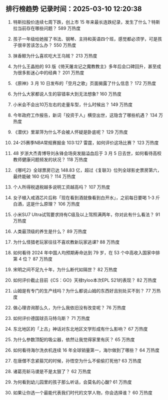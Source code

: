 
## 排行榜趋势 记录时间：2025-03-10 12:20:38
  
  1. 特斯拉股价连续七周下跌，创上市 15 年来最长连跌纪录，发生了什么？特斯拉当前存在哪些问题？ 589 万热度
    
  2. 孩子一年级给她报了书法、钢琴、主持和英语四个班，感觉都必须学，可是孩子很辛苦该怎么办？ 550 万热度
    
  3. 抹香鲸为什么喜欢吃大王乌贼？ 213 万热度
    
  4. 为什么王晶拍的 93 版《倚天屠龙记之魔教教主》多年后会口碑回升，甚至成为很多影迷心中的经典？ 201 万热度
    
  5. 《原神》3 月 10 日发布的「空月之歌」页面揭露了什么信息？ 172 万热度
    
  6. 为什么大家都说人生的容错率大到无法想象? 160 万热度
    
  7. 小米会不会出10万左右的走量车型，什么时候出？ 149 万热度
    
  8. 今年政府工作报告，新词「投资于人」横空出世，这隐含了哪些机遇？ 134 万热度
    
  9. 《潜伏》里翠萍为什么不会被人怀疑是卧底呢？ 129 万热度
    
  10. 24-25赛季NBA常规赛掘金 103:127 雷霆，如何评价这场比赛？ 123 万热度
    
  11. 48 岁浙大杰青博导刘永锋会场突发脑溢血后于 3 月 5 日去世，如何看待高校教师健康问题频发的状况？ 118 万热度
    
  12. 《哪吒2》全球票房已达 148.83 亿，超过《复联3》位列全球影史票房第六，最终能破 160 亿吗？ 114 万热度
    
  13. 个人所得税退税越多说明工资越高吗？ 107 万热度
    
  14. 女子植入戒酒芯片后称「现在看到酒就像看到白开水」，之前每日要喝 1-3 斤白酒，这是什么原理？ 106 万热度
    
  15. 小米SU7 Ultra试驾要求持有C级及以上驾照满两年，你对此有什么看法？ 91 万热度
    
  16. 人类最顶级的养生是什么？ 89 万热度
    
  17. 为什么怪猎老玩家往往不喜欢教新玩家逃课? 88 万热度
    
  18. 如何看待 2024 年中国人均预期寿命达到 79 岁，在 53 个中高收入国家中排第 4 位？ 87 万热度
    
  19. 宋明之间不足九十年，为什么断代如隔世？ 82 万热度
    
  20. 如何评价截止目前《CS：GO》天禄tyloo本次EPL S21的表现？ 82 万热度
    
  21. 山姆是有专门的生产线吗？为什么都说山姆的东西好且别处买不到？ 77 万热度
    
  22. 做心理咨询那么久，为什么我依旧没有改变呢？ 76 万热度
    
  23. 如何评价德国球员马特乌斯？ 71 万热度
    
  24. 东北地区的「上古」神话对东北地区文学形成有什么影响？ 67 万热度
    
  25. 为什么参数顶配的吸尘器，依然让我觉得家里有灰？ 65 万热度
    
  26. 如何看待海尔洗衣机连续 16 年全球销量第一，海尔做到了哪些？ 64 万热度
    
  27. 在唐僧不念紧箍咒的时候，孙悟空为什么不偷偷打死他? 63 万热度
    
  28. 诸葛亮斩马谡是不是太狠了？ 62 万热度
    
  29. 为何看到幼儿园里的孩子那么听话，会莫名的心酸? 61 万热度
    
  30. 如果让你选一个最能代表我们时代的文学人物，你会选择谁？ 60 万热度
    